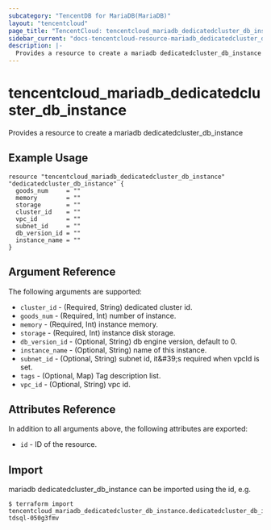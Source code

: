```yaml
---
subcategory: "TencentDB for MariaDB(MariaDB)"
layout: "tencentcloud"
page_title: "TencentCloud: tencentcloud_mariadb_dedicatedcluster_db_instance"
sidebar_current: "docs-tencentcloud-resource-mariadb_dedicatedcluster_db_instance"
description: |-
  Provides a resource to create a mariadb dedicatedcluster_db_instance
---
```


# tencentcloud_mariadb_dedicatedcluster_db_instance

Provides a resource to create a mariadb dedicatedcluster_db_instance

## Example Usage

```hcl
resource "tencentcloud_mariadb_dedicatedcluster_db_instance" "dedicatedcluster_db_instance" {
  goods_num     = ""
  memory        = ""
  storage       = ""
  cluster_id    = ""
  vpc_id        = ""
  subnet_id     = ""
  db_version_id = ""
  instance_name = ""
}
```

## Argument Reference

The following arguments are supported:

* `cluster_id` - (Required, String) dedicated cluster id.
* `goods_num` - (Required, Int) number of instance.
* `memory` - (Required, Int) instance memory.
* `storage` - (Required, Int) instance disk storage.
* `db_version_id` - (Optional, String) db engine version, default to 0.
* `instance_name` - (Optional, String) name of this instance.
* `subnet_id` - (Optional, String) subnet id, it&amp;#39;s required when vpcId is set.
* `tags` - (Optional, Map) Tag description list.
* `vpc_id` - (Optional, String) vpc id.

## Attributes Reference

In addition to all arguments above, the following attributes are exported:

* `id` - ID of the resource.



## Import

mariadb dedicatedcluster_db_instance can be imported using the id, e.g.
```
$ terraform import tencentcloud_mariadb_dedicatedcluster_db_instance.dedicatedcluster_db_instance tdsql-050g3fmv
```

